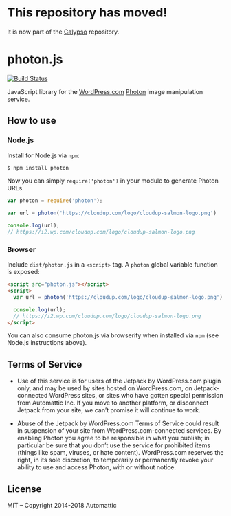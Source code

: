 # This repository has moved!

It is now part of the [Calypso](https://github.com/Automattic/wp-calypso/tree/master/packages/photon) repository.


# photon.js
[![Build Status](https://travis-ci.org/Automattic/photon.js.svg?branch=master)](https://travis-ci.org/Automattic/photon.js)

JavaScript library for the [WordPress.com][] [Photon][] image manipulation
service.


## How to use

### Node.js

Install for Node.js via `npm`:

``` bash
$ npm install photon
```

Now you can simply `require('photon')` in your module to generate Photon URLs.

```js
var photon = require('photon');

var url = photon('https://cloudup.com/logo/cloudup-salmon-logo.png')

console.log(url);
// https://i2.wp.com/cloudup.com/logo/cloudup-salmon-logo.png
```

### Browser

Include `dist/photon.js` in a `<script>` tag. A `photon` global
variable function is exposed:

```html
<script src="photon.js"></script>
<script>
  var url = photon('https://cloudup.com/logo/cloudup-salmon-logo.png')

  console.log(url);
  // https://i2.wp.com/cloudup.com/logo/cloudup-salmon-logo.png
</script>
```

You can also consume photon.js via browserify when installed via `npm` (see
Node.js instructions above).


## Terms of Service

 * Use of this service is for users of the Jetpack by WordPress.com plugin only,
   and may be used by sites hosted on WordPress.com, on Jetpack-connected
   WordPress sites, or sites who have gotten special permission from Automattic
   Inc. If you move to another platform, or disconnect Jetpack from your site,
   we can’t promise it will continue to work.

 * Abuse of the Jetpack by WordPress.com Terms of Service could result in
   suspension of your site from WordPress.com-connected services. By
   enabling Photon you agree to be responsible in what you publish; in
   particular be sure that you don’t use the service for prohibited items
   (things like spam, viruses, or hate content). WordPress.com reserves the
   right, in its sole discretion, to temporarily or permanently revoke your
   ability to use and access Photon, with or without notice.


## License

MIT – Copyright 2014-2018 Automattic

[Node.js]: http://nodejs.org
[WordPress.com]: http://www.wordpress.com
[Photon]: http://developer.wordpress.com/docs/photon/
